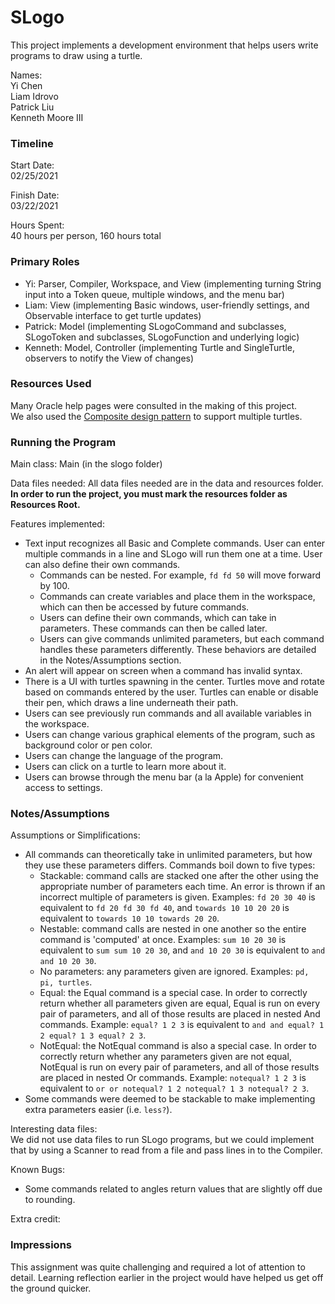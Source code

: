 SLogo
====

This project implements a development environment that helps users write programs to draw using a turtle.

Names:  
Yi Chen  
Liam Idrovo  
Patrick Liu  
Kenneth Moore III

### Timeline

Start Date:  
02/25/2021

Finish Date:  
03/22/2021

Hours Spent:  
40 hours per person, 160 hours total

### Primary Roles
* Yi: Parser, Compiler, Workspace, and View (implementing turning String input into a Token queue, multiple windows, and the menu bar)
* Liam: View (implementing Basic windows, user-friendly settings, and Observable interface to get turtle updates)
* Patrick: Model (implementing SLogoCommand and subclasses, SLogoToken and subclasses, SLogoFunction and underlying logic)
* Kenneth: Model, Controller (implementing Turtle and SingleTurtle, observers to notify the View of changes)

### Resources Used
Many Oracle help pages were consulted in the making of this project.  
We also used the [Composite design pattern](https://refactoring.guru/design-patterns/composite) to support multiple turtles.

### Running the Program

Main class:
Main (in the slogo folder)

Data files needed:
All data files needed are in the data and resources folder. **In order to run the project, you must mark the resources folder as Resources Root.**

Features implemented:
* Text input recognizes all Basic and Complete commands. User can enter multiple commands in a line and SLogo will run them one at a time. User can also define their own commands.
    * Commands can be nested. For example, `fd fd 50` will move forward by 100.
    * Commands can create variables and place them in the workspace, which can then be accessed by future commands.
    * Users can define their own commands, which can take in parameters. These commands can then be called later.
    * Users can give commands unlimited parameters, but each command handles these parameters differently. These behaviors are detailed in the Notes/Assumptions section.
* An alert will appear on screen when a command has invalid syntax.
* There is a UI with turtles spawning in the center. Turtles move and rotate based on commands entered by the user. Turtles can enable or disable their pen, which draws a line underneath their path.
* Users can see previously run commands and all available variables in the workspace.
* Users can change various graphical elements of the program, such as background color or pen color.
* Users can change the language of the program.
* Users can click on a turtle to learn more about it.
* Users can browse through the menu bar (a la Apple) for convenient access to settings.


### Notes/Assumptions

Assumptions or Simplifications:
* All commands can theoretically take in unlimited parameters, but how they use these parameters differs. Commands boil down to five types:
    * Stackable: command calls are stacked one after the other using the appropriate number of parameters each time. An error is thrown if an incorrect multiple of parameters is given. Examples: `fd 20 30 40` is equivalent to `fd 20 fd 30 fd 40`, and `towards 10 10 20 20` is equivalent to `towards 10 10 towards 20 20`.
    * Nestable: command calls are nested in one another so the entire command is 'computed' at once. Examples: `sum 10 20 30` is equivalent to `sum sum 10 20 30`, and `and 10 20 30` is equivalent to `and and 10 20 30`.
    * No parameters: any parameters given are ignored. Examples: `pd, pi, turtles`.
    * Equal: the Equal command is a special case. In order to correctly return whether all parameters given are equal, Equal is run on every pair of parameters, and all of those results are placed in nested And commands. Example: `equal? 1 2 3` is equivalent to `and and equal? 1 2 equal? 1 3 equal? 2 3`.
    * NotEqual: the NotEqual command is also a special case. In order to correctly return whether any parameters given are not equal, NotEqual is run on every pair of parameters, and all of those results are placed in nested Or commands. Example: `notequal? 1 2 3` is equivalent to `or or notequal? 1 2 notequal? 1 3 notequal? 2 3`.
* Some commands were deemed to be stackable to make implementing extra parameters easier (i.e. `less?`).

Interesting data files:  
We did not use data files to run SLogo programs, but we could implement that by using a Scanner to read from a file and pass lines in to the Compiler.

Known Bugs:
* Some commands related to angles return values that are slightly off due to rounding.

Extra credit:


### Impressions
This assignment was quite challenging and required a lot of attention to detail. Learning reflection earlier in the project would have helped us get off the ground quicker. 
